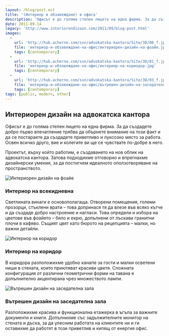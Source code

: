 ```yaml
---
layout: /blog/post.ect
title: '(Интериор и обзавеждане) в офиса'
description: 'Офисът е до голяма степен лицето на една фирма. За да създадете добро първо впечатление трябва да обърнете внимание на този факт и да се постараете да създадете приветливо и луксозно място за работа. Освен всичко друго, вие и колегите ви ще се чувствате по-добре в него.'
date: 2011-09-14
legacy: 'http://www.interiorendizain.com/2011/09/blog-post.html'
images:
  -
    url: 'http://hub.acherno.com/svn/advokatska-kantora/Site/3D/06_f.jpg'
    file: 'интериор-и-обзавеждане-на-офис/интериорен-дизайн-на-фоайе.jpg'
    tags: [contemporary]
  -
    url: 'http://hub.acherno.com/svn/advokatska-kantora/Site/3D/01_f.jpg'
    file: 'интериор-и-обзавеждане-на-офис/интериор-на-кориодор.jpg'
    tags: [contemporary]
  -
    url: 'http://hub.acherno.com/svn/advokatska-kantora/Site/3D/03_f.jpg'
    file: 'интериор-и-обзавеждане-на-офис/вътрешен-дизайн-на-заседателна-зала.jpg'
    tags: [contemporary]
tags: [public, modern, other]
---
```

## Интериорен дизайн на **адвокатска кантора**
Офисът е до голяма степен лицето на една фирма. За да създадете добро първо впечатление трябва да обърнете внимание на този факт и да се постараете да създадете приветливо и луксозно място за работа. Освен всичко друго, вие и колегите ви ще се чувствате по-добре в него.

Проектът, върху който работим, е създаването на нов облик на адвокатска кантора. Затова подходихме отговорно и впрегнахме дизайнерски умения, за да постигнем идеалното оползотворяване на пространството.

![Интериорен дизайн на фоайе](интериор-и-обзавеждане-на-офис/интериорен-дизайн-на-фоайе.jpg)
### Интериор на **всекидневна**

Светлината винаги е основополагаща. Отворени помещения, големи прозорци, стъклени врати – това допринася тя да влезе във всяко кътче и да създаде добро настроение и нагласи. Това определи и избора на цветове във фоайето – бяло и екрю, допълнени от лъскави гранитни плочи в кафяво. Същият цвят като бюрото на рецепцията – малки, но важни детайли.

![Интериор на коридор](интериор-и-обзавеждане-на-офис/интериор-на-кориодор.jpg)
### Интериор на **коридор**

В коридора разположихме удобно канапе за гости и малки осветени ниши в стената, които приютяват красиви цветя. Сложната конфигурация от различни геометрични форми на тавана е допълнително акцентирана чрез множеството лампи.

![Вътрешен дизайн на заседателна зала](интериор-и-обзавеждане-на-офис/вътрешен-дизайн-на-заседателна-зала.jpg)
### Вътрешен дизайн на **заседателна зала**

Разположихме красива и функционална етажерка в ъгъла за важните документи и книги. Допълнихме със задължителните монитор на стената и дъска, за да улесним работата на клиентите ни и ги оставихме да работят в този приветлив и кипящ от енергия офис.